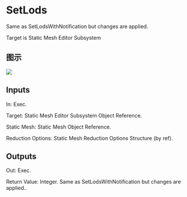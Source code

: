 # SetLods

Same as SetLodsWithNotification but changes are applied.

Target is Static Mesh Editor Subsystem

## 图示

![]($-20221218-21041108.png)

## Inputs

In: Exec.

Target: Static Mesh Editor Subsystem Object Reference.

Static Mesh: Static Mesh Object Reference.

Reduction Options: Static Mesh Reduction Options Structure (by ref).  

## Outputs

Out: Exec.

Return Value: Integer. Same as SetLodsWithNotification but changes are applied..

